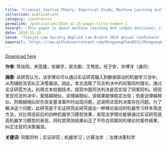 ```yaml
---
title: "Criminal Justice Theory, Empirical Study, Machine Learning and Judge Decision-Making (Chinese Paper)"
collection: publications
category: conferences
permalink: /publication/2024-12-15-paper-title-number-1
excerpt: 'This paper is about machine learning and judges decisions. it is a Chinese version. '
date: 2024-12-15
venue: 'Tianjin Law Society Applied Law Branch 2024 Annual Conference'
paperurl: 'https://raw.githubusercontent.com/MingyangChen0211/MingyangChen0211/refs/heads/master/files/机器学习与法官决策.pdf'
---
```


[Download here](https://raw.githubusercontent.com/MingyangChen0211/MingyangChen0211/refs/heads/master/files/机器学习与法官决策.pdf) <br>

**作者:** 陈铭阳，宋高捷，徐展学，吴志鹏，王骜凯，任子安，许博洋（通讯）

**摘要:** 此研究认为，法学理论可以通过实证研究融入到数据驱动的机器学习当中，从而辅助法官纠正决策偏误。因此，本文选取了司法判决中的同案同判理论，通过实证研究方法，利用文本挖掘技术，探究中国司法判决是否实现了同案同判。研究发现司法判决中，案情越相似，说理越相似，该结果能够稳定出现；但是说理越相似，刑期越相似却在改变基准案件时出现问题。这说明法官的决策存在问题。为了解决这个问题，此研究基于实证研究此研究提出一种理论驱动的机器学习样本筛选方法，对比筛选前后的四种机器学习模型效果，发现法学理论能够通过实证研究提高机器学习模型的表现，同时其预测结果纠正了不符合同案同判理论的案件结果，纠正法官的决策偏误。 <br>

**关键词:** 同案同判；实证研究；机器学习；计算法学 ；法律决策科学

